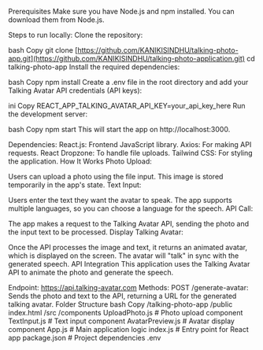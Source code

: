 Prerequisites
Make sure you have Node.js and npm installed. You can download them from Node.js.

Steps to run locally:
Clone the repository:

bash
Copy
git clone [https://github.com/KANIKISINDHU/talking-photo-app.git](https://github.com/KANIKISINDHU/talking-photo-application.git)
cd talking-photo-app
Install the required dependencies:

bash
Copy
npm install
Create a .env file in the root directory and add your Talking Avatar API credentials (API keys):

ini
Copy
REACT_APP_TALKING_AVATAR_API_KEY=your_api_key_here
Run the development server:

bash
Copy
npm start
This will start the app on http://localhost:3000.

Dependencies:
React.js: Frontend JavaScript library.
Axios: For making API requests.
React Dropzone: To handle file uploads.
Tailwind CSS: For styling the application.
How It Works
Photo Upload:

Users can upload a photo using the file input. This image is stored temporarily in the app's state.
Text Input:

Users enter the text they want the avatar to speak. The app supports multiple languages, so you can choose a language for the speech.
API Call:

The app makes a request to the Talking Avatar API, sending the photo and the input text to be processed.
Display Talking Avatar:

Once the API processes the image and text, it returns an animated avatar, which is displayed on the screen. The avatar will "talk" in sync with the generated speech.
API Integration
This application uses the Talking Avatar API to animate the photo and generate the speech.

Endpoint: https://api.talking-avatar.com
Methods:
POST /generate-avatar: Sends the photo and text to the API, returning a URL for the generated talking avatar.
Folder Structure
bash
Copy
/talking-photo-app
  /public
    index.html
  /src
    /components
      UploadPhoto.js         # Photo upload component
      TextInput.js           # Text input component
      AvatarPreview.js       # Avatar display component
    App.js                   # Main application logic
    index.js                 # Entry point for React app
  package.json               # Project dependencies
  .env        
